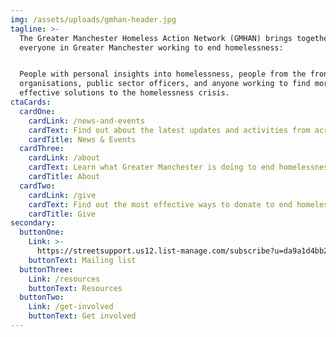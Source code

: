 ```yaml
---
img: /assets/uploads/gmhan-header.jpg
tagline: >-
  The Greater Manchester Homeless Action Network (GMHAN) brings together
  everyone in Greater Manchester working to end homelessness:


  People with personal insights into homelessness, people from the frontline
  organisations, public sector officers, and anyone working to find more
  effective solutions to the homelessness crisis.
ctaCards:
  cardOne:
    cardLink: /news-and-events
    cardText: Find out about the latest updates and activities from across the Network
    cardTitle: News & Events
  cardThree:
    cardLink: /about
    cardText: Learn what Greater Manchester is doing to end homelessness
    cardTitle: About
  cardTwo:
    cardLink: /give
    cardText: Find out the most effective ways to donate to end homelessness
    cardTitle: Give
secondary:
  buttonOne:
    Link: >-
      https://streetsupport.us12.list-manage.com/subscribe?u=da9a1d4bb2b1a69a981456972&id=3c6ae13085
    buttonText: Mailing list
  buttonThree:
    Link: /resources
    buttonText: Resources
  buttonTwo:
    Link: /get-involved
    buttonText: Get involved
---
```


